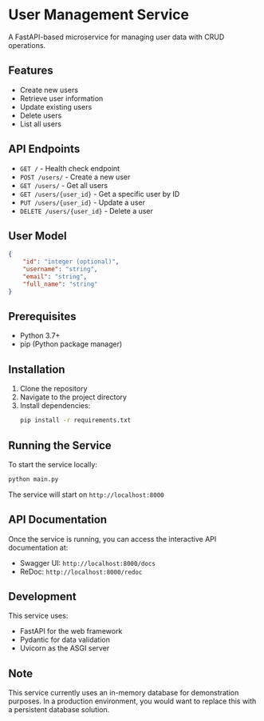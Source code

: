 # User Management Service

A FastAPI-based microservice for managing user data with CRUD operations.

## Features

- Create new users
- Retrieve user information
- Update existing users
- Delete users
- List all users

## API Endpoints

- `GET /` - Health check endpoint
- `POST /users/` - Create a new user
- `GET /users/` - Get all users
- `GET /users/{user_id}` - Get a specific user by ID
- `PUT /users/{user_id}` - Update a user
- `DELETE /users/{user_id}` - Delete a user

## User Model

```json
{
    "id": "integer (optional)",
    "username": "string",
    "email": "string",
    "full_name": "string"
}
```

## Prerequisites

- Python 3.7+
- pip (Python package manager)

## Installation

1. Clone the repository
2. Navigate to the project directory
3. Install dependencies:
   ```bash
   pip install -r requirements.txt
   ```

## Running the Service

To start the service locally:

```bash
python main.py
```

The service will start on `http://localhost:8000`

## API Documentation

Once the service is running, you can access the interactive API documentation at:
- Swagger UI: `http://localhost:8000/docs`
- ReDoc: `http://localhost:8000/redoc`

## Development

This service uses:
- FastAPI for the web framework
- Pydantic for data validation
- Uvicorn as the ASGI server

## Note

This service currently uses an in-memory database for demonstration purposes. In a production environment, you would want to replace this with a persistent database solution. 